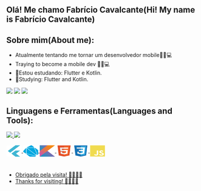 ## Olá! Me chamo Fabrício Cavalcante(Hi! My name is Fabrício Cavalcante)
   
## Sobre mim(About me):
- Atualmente tentando me tornar um desenvolvedor mobile🧑🏽💻
- Traying to become a mobile dev 🧑🏽💻
- 📝Estou estudando: Flutter e Kotlin.
- 📝Studying: Flutter and Kotlin.
 
<div> 

  <a href="https://instagram.com/fabriciolimac_" target="_blank"><img src="https://img.shields.io/badge/-Instagram-%23E4405F?style=for-the-badge&logo=instagram&logoColor=white" target="_blank"></a>
  <a href = "mailto: fabriciolimacavalcante@gmail.com"><img src="https://img.shields.io/badge/-Gmail-%23333?style=for-the-badge&logo=gmail&logoColor=white" target="_blank"></a>
  <a href="https://linkedin.com/in/fabrício-cavalcante-86445a179" target="_blank"><img src="https://img.shields.io/badge/-LinkedIn-%230077B5?style=for-the-badge&logo=linkedin&logoColor=white" target="_blank"></a>

</div>

## Linguagens e Ferramentas(Languages and Tools):

 <div>
  <a href="https://github.com/fabriciolima77">
  <img height="180em" src="https://github-readme-stats.vercel.app/api?username=fabriciolima77&show_icons=true&theme=default&include_all_commits=true&count_private=true"/>
  <img height="180em" src="https://github-readme-stats.vercel.app/api/top-langs/?username=fabriciolima77&layout=compact&langs_count=7&theme=default"/>
</div>
<div style="display: inline_block"><br>
  <img align="center" alt="Fab-Flutter" height="30" width="40" src="https://raw.githubusercontent.com/devicons/devicon/master/icons/flutter/flutter-plain.svg">
  <img align="center" alt="Fab-Flutter" height="30" width="40" src="https://raw.githubusercontent.com/devicons/devicon/master/icons/dart/dart-plain.svg">
  <img align="center" alt="Fab-React" height="30" width="40" src="https://raw.githubusercontent.com/devicons/devicon/master/icons/kotlin/kotlin-original.svg">
  <img align="center" alt="Fab-HTML" height="30" width="40" src="https://raw.githubusercontent.com/devicons/devicon/master/icons/html5/html5-original.svg">
  <img align="center" alt="Fab-CSS" height="30" width="40" src="https://raw.githubusercontent.com/devicons/devicon/master/icons/css3/css3-original.svg">
  <img align="center" alt="Fab-Js" height="30" width="40" src="https://raw.githubusercontent.com/devicons/devicon/master/icons/javascript/javascript-plain.svg">
</div>
 
#
 
 - Obrigado pela visita! 👋🏽👋🏽
 - Thanks for visiting! 👋🏽👋🏽

  
